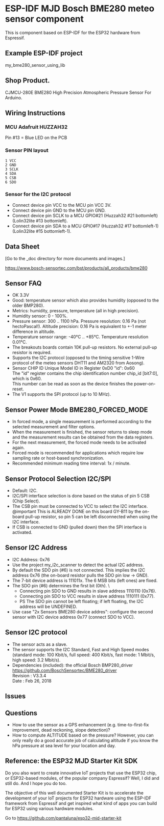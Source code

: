 # ESP-IDF MJD Bosch BME280 meteo sensor component
This is component based on ESP-IDF for the ESP32 hardware from Espressif.



## Example ESP-IDF project
my_bme280_sensor_using_lib

## Shop Product.
CJMCU-280E BME280 High Precision Atmospheric Pressure Sensor For Arduino.



## Wiring Instructions

### MCU Adafruit HUZZAH32
Pin #13 = Blue LED on the PCB

### Sensor PIN layout
```
1 VCC
2 GND
3 SCLK
4 SDA
5 CSB
6 SDO
```

### Sensor for the I2C protocol
- Connect device pin VCC to the MCU pin VCC 3V.
- Connect device pin GND to the MCU pin GND.
- Connect device pin SCLK to a MCU GPIO#21 (Huzzah32 #21 bottomleft)(Lolin32lite #13 bottomleft).
- Connect device pin SDA to a MCU GPIO#17 (Huzzah32 #17 bottomleft-1)(Lolin32lite #15 bottomleft-1).



## Data Sheet
[Go to the _doc directory for more documents and images.]

https://www.bosch-sensortec.com/bst/products/all_products/bme280



## Sensor FAQ
- OK 3.3V
- Good: temperature sensor which also provides humidity (opposed to the older BMP280).
- Metrics: humidity, pressure, temperature (all in high precision).
- Humidity sensor: 0 - 100%.
- Pressure sensor: 300 .. 1100 hPa. Pressure resolution: 0.16 Pa (not hectoPascal!). Altitude precision: 0.16 Pa is equivalent to +-1 meter difference in altitude.
- Temperature sensor range: -40°C .. +85°C. Temperature resolution 0.01°C.
- The breakouts boards contain 10K pull-up resistors. No external pull-up resistor is required.
- Supports the I2C protocol (opposed to the timing sensitive 1-Wire protocol of the meteo sensors DHT11 and AM2320 from Aosong).
- Sensor CHIP ID Unique Model ID in Register 0xD0 "id": 0x60 \
    The "id" register contains the chip identification number chip_id [bit7:0], which is 0x60. \
    This number can be read as soon as the device finishes the power-on-reset.
- The V1 supports the SPI protocol (up to 10 MHz).



## Sensor Power Mode BME280_FORCED_MODE
- In forced mode, a single measurement is performed according to the selected measurement and filter options.
- When the measurement is finished, the sensor returns to sleep mode and the measurement results can be obtained from the data registers.
- For the next measurement, the forced mode needs to be activated again.
- Forced mode is recommended for applications which require low sampling rate or host-based synchronization.
- Recommended minimum reading time interval: 1x / minute.



## Sensor Protocol Selection I2C/SPI
- Default: I2C.
- I2C/SPI interface selection is done based on the status of pin 5 CSB (Chip Select).
- The CSB pin must be connected to VCC to select the I2C interface. @important This is ALREADY DONE on this board GY-B11 by the on-board pull-up resistor, so pin 5 can be left disconnected when using the I2C interface.
- If CSB is connected to GND (pulled down) then the SPI interface is activated.



## Sensor I2C Address
- I2C Address: 0x76
- Use the project my_i2c_scanner to detect the actual I2C address.
- By default the SDO pin (#6) is not connected. This implies the I2C address 0x76 (the on-board resistor pulls the SDO pin low -> GND).
- The 7-bit device address is 111011x. The 6 MSB bits (left ones) are fixed.
- The SDO pin (#6) determines the first bit (0th). \
    + Connecting pin SDO to GND results in slave address 1110110 (0x76).
    + Connecting pin SDO to VCC results in slave address 1110111 (0x77).
    + PS The SDO pin cannot be left floating; if left floating, the I2C address will be UNDEFINED.
- Use case "2x Sensors BME280 device addres": configure the second sensor with I2C device address 0x77 (connect SDO to VCC).



## Sensor I2C protocol
- The sensor acts as a slave.
- The sensor supports the I2C Standard, Fast and High Speed modes (standard mode: 100 Kbit/s, full speed: 400 Kbit/s, fast mode: 1 Mbit/s, high speed: 3.2 Mbit/s).
- Dependencies (included): the official Bosch BMP280_driver https://github.com/BoschSensortec/BME280_driver \
  ​    Revision : V3.3.4 \
  ​    Date : Feb 26, 2018



## Issues



## Questions
- How to use the sensor as a GPS enhancement (e.g. time-to-first-fix improvement, dead reckoning, slope detection)?
- How to compute ALTITUDE based on the pressure? However, you can only really do a good accurate job of calculating altitude if you know the hPa pressure at sea level for your location and day.



## Reference: the ESP32 MJD Starter Kit SDK

Do you also want to create innovative IoT projects that use the ESP32 chip, or ESP32-based modules, of the popular company Espressif? Well, I did and still do. And I hope you do too.

The objective of this well documented Starter Kit is to accelerate the development of your IoT projects for ESP32 hardware using the ESP-IDF framework from Espressif and get inspired what kind of apps you can build for ESP32 using various hardware modules.

Go to https://github.com/pantaluna/esp32-mjd-starter-kit

